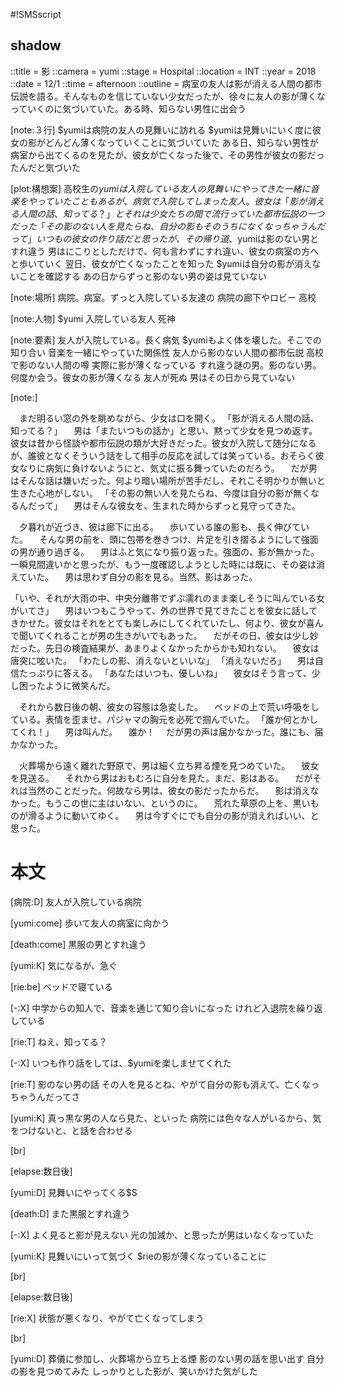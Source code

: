 #!SMSscript

## shadow

::title = 影
::camera = yumi
::stage = Hospital
::location = INT
::year = 2018
::date = 12/1
::time = afternoon
::outline = 病室の友人は影が消える人間の都市伝説を語る。そんなものを信じていない少女だったが、徐々に友人の影が薄くなっていくのに気づいていた。ある時、知らない男性に出会う

[note:３行]
$yumiは病院の友人の見舞いに訪れる
$yumiは見舞いにいく度に彼女の影がどんどん薄くなっていくことに気づいていた
ある日、知らない男性が病室から出てくるのを見たが、彼女が亡くなった後で、その男性が彼女の影だったんだと気づいた

[plot:構想案]
高校生の$yumiは入院している友人の見舞いにやってきた
一緒に音楽をやっていたこともあるが、病気で入院してしまった友人。彼女は「影が消える人間の話、知ってる？」と
それは少女たちの間で流行っていた都市伝説の一つだった
「その影のない人を見たらね、自分の影もそのうちになくなっちゃうんだって」
いつもの彼女の作り話だと思ったが、その帰り道、$yumiは影のない男とすれ違う
男はにこりとしただけで、何も言わずにすれ違い、彼女の病室の方へと歩いていく
翌日、彼女が亡くなったことを知った
$yumiは自分の影が消えないことを確認する
あの日からずっと影のない男の姿は見ていない

[note:場所]
病院。病室。ずっと入院している友達の
病院の廊下やロビー
高校

[note:人物]
$yumi
入院している友人
死神

[note:要素]
友人が入院している。長く病気
$yumiもよく体を壊した。そこでの知り合い
音楽を一緒にやっていた関係性
友人から影のない人間の都市伝説
高校で影のない人間の噂
実際に影が薄くなっている
すれ違う謎の男。影のない男。何度か会う。彼女の影が薄くなる
友人が死ぬ
男はその日から見ていない

[note:]

　まだ明るい窓の外を眺めながら、少女は口を開く。
「影が消える人間の話、知ってる？」
　男は「またいつもの話か」と思い、黙って少女を見つめ返す。彼女は昔から怪談や都市伝説の類が大好きだった。彼女が入院して随分になるが、誰彼となくそういう話をして相手の反応を試しては笑っている。おそらく彼女なりに病気に負けないようにと、気丈に振る舞っていたのだろう。
　だが男はそんな話は嫌いだった。何より暗い場所が苦手だし、それこそ明かりが無いと生きた心地がしない。
「その影の無い人を見たらね、今度は自分の影が無くなるんだって」
　男はそんな彼女を、生まれた時からずっと見守ってきた。

　夕暮れが近づき、彼は廊下に出る。
　歩いている誰の影も、長く伸びていた。
　そんな男の前を、頭に包帯を巻きつけ、片足を引き摺るようにして強面の男が通り過ぎる。
　男はふと気になり振り返った。強面の、影が無かった。一瞬見間違いかと思ったが、もう一度確認しようとした時には既に、その姿は消えていた。
　男は思わず自分の影を見る。当然、影はあった。

「いや、それが大雨の中、中央分離帯でずぶ濡れのまま楽しそうに叫んでいる女がいてさ」
　男はいつもこうやって、外の世界で見てきたことを彼女に話してきかせた。彼女はそれをとても楽しみにしてくれていたし、何より、彼女が喜んで聞いてくれることが男の生きがいでもあった。
　だがその日、彼女は少し妙だった。先日の検査結果が、あまりよくなかったからかも知れない。
　彼女は唐突に呟いた。
「わたしの影、消えないといいな」
「消えないだろ」
　男は自信たっぷりに答える。
「あなたはいつも、優しいね」
　彼女はそう言って、少し困ったように微笑んだ。

　それから数日後の朝、彼女の容態は急変した。
　ベッドの上で荒い呼吸をしている。表情を歪ませ、パジャマの胸元を必死で掴んでいた。
「誰か何とかしてくれ！」
　男は叫んだ。
　誰か！
　だが男の声は届かなかった。誰にも、届かなかった。

　火葬場から遠く離れた野原で、男は細く立ち昇る煙を見つめていた。
　彼女を見送る。
　それから男はおもむろに自分を見た。まだ、影はある。
　だがそれは当然のことだった。何故なら男は、彼女の影だったからだ。
　影は消えなかった。もうこの世に主はいない、というのに。
　荒れた草原の上を、黒いものが滑るように動いてゆく。
　男は今すぐにでも自分の影が消えればいい、と思った。

# 本文

[病院:D]
友人が入院している病院

[yumi:come]
歩いて友人の病室に向かう

[death:come]
黒服の男とすれ違う

[yumi:K]
気になるが、急ぐ

[rie:be]
ベッドで寝ている

[-:X]
中学からの知人で、音楽を通じて知り合いになった
けれど入退院を繰り返している

[rie:T]
ねえ、知ってる？

[-:X]
いつも作り話をしては、$yumiを楽しませてくれた

[rie:T]
影のない男の話
その人を見るとね、やがて自分の影も消えて、亡くなっちゃうんだってさ

[yumi:K]
真っ黒な男の人なら見た、といった
病院には色々な人がいるから、気をつけないと、と話を合わせる

[br]

[elapse:数日後]

[yumi:D]
見舞いにやってくる$S

[death:D]
また黒服とすれ違う

[-:X]
よく見ると影が見えない
光の加減か、と思ったが男はいなくなっていた

[yumi:K]
見舞いにいって気づく
$rieの影が薄くなっていることに

[br]

[elapse:数日後]

[rie:X]
状態が悪くなり、やがて亡くなってしまう

[br]

[yumi:D]
葬儀に参加し、火葬場から立ち上る煙
影のない男の話を思い出す
自分の影を見つめてみた
しっかりとした影が、笑いかけた気がした
